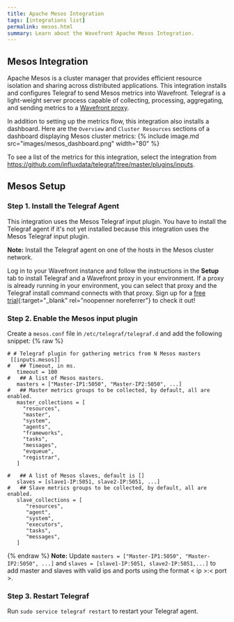 ```yaml
---
title: Apache Mesos Integration
tags: [integrations list]
permalink: mesos.html
summary: Learn about the Wavefront Apache Mesos Integration.
---
```

## Mesos Integration

Apache Mesos is a cluster manager that provides efficient resource isolation and sharing across distributed applications.
This integration installs and configures Telegraf to send Mesos metrics into Wavefront. Telegraf is a light-weight server process capable of collecting, processing, aggregating, and sending metrics to a [Wavefront proxy](https://docs.wavefront.com/proxies.html).

In addition to setting up the metrics flow, this integration also installs a dashboard. Here are the `Overview` and `Cluster Resources` sections of a dashboard displaying Mesos cluster metrics:
{% include image.md src="images/mesos_dashboard.png" width="80" %}


To see a list of the metrics for this integration, select the integration from <https://github.com/influxdata/telegraf/tree/master/plugins/inputs>.
## Mesos Setup



### Step 1. Install the Telegraf Agent

This integration uses the Mesos Telegraf input plugin. You have to install the Telegraf agent if it's not yet installed because this integration uses the Mesos Telegraf input plugin.

**Note:** Install the Telegraf agent on one of the hosts in the Mesos cluster network. 

Log in to your Wavefront instance and follow the instructions in the **Setup** tab to install Telegraf and a Wavefront proxy in your environment. If a proxy is already running in your environment, you can select that proxy and the Telegraf install command connects with that proxy. Sign up for a [free trial](https://tanzu.vmware.com/observability-trial){:target="_blank" rel="noopenner noreferrer"} to check it out!

### Step 2. Enable the Mesos input plugin

Create a `mesos.conf` file in `/etc/telegraf/telegraf.d` and add the following snippet:
{% raw %}
   ```
   # # Telegraf plugin for gathering metrics from N Mesos masters
    [[inputs.mesos]]
   #   ## Timeout, in ms.
      timeout = 100
   #   ## A list of Mesos masters.
      masters = ["Master-IP1:5050", "Master-IP2:5050", ...]
   #   ## Master metrics groups to be collected, by default, all are enabled.
      master_collections = [
        "resources",
        "master",
        "system",
        "agents",
        "frameworks",
        "tasks",
        "messages",
        "evqueue",
        "registrar",
      ]

   #   ## A list of Mesos slaves, default is []
      slaves = [slave1-IP:5051, slave2-IP:5051, ...]
   #   ## Slave metrics groups to be collected, by default, all are enabled.
      slave_collections = [
         "resources",
         "agent",
         "system",
         "executors",
         "tasks",
         "messages",
      ]
   ```
{% endraw %}
**Note:** Update `masters = ["Master-IP1:5050", "Master-IP2:5050", ...]` and  `slaves = [slave1-IP:5051, slave2-IP:5051,...]` to add master and slaves with valid ips and ports using the format < ip >:< port >.

### Step 3. Restart Telegraf

Run `sudo service telegraf restart` to restart your Telegraf agent.




